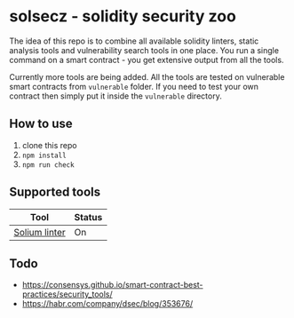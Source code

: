 # solsecz - solidity security zoo
The idea of this repo is to combine all available solidity linters, static analysis tools and vulnerability search tools in one place. You run a single command on a smart contract - you get extensive output from all the tools.

Currently more tools are being added. All the tools are tested on vulnerable smart contracts from `vulnerable` folder. If you need to test your own contract then simply put it inside the `vulnerable` directory.

## How to use
1. clone this repo
2. `npm install`
3. `npm run check`

## Supported tools
| Tool | Status |
|------|--------|
| [Solium linter](https://github.com/duaraghav8/Solium) | On |

## Todo
- https://consensys.github.io/smart-contract-best-practices/security_tools/
- https://habr.com/company/dsec/blog/353676/


